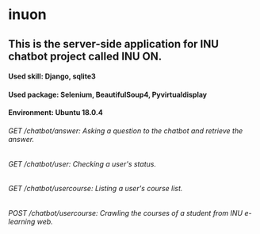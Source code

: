 # inuon
## This is the server-side application for INU chatbot project called INU ON.
#### Used skill: Django, sqlite3
#### Used package: Selenium, BeautifulSoup4, Pyvirtualdisplay
#### Environment: Ubuntu 18.0.4

###### GET /chatbot/answer: Asking a question to the chatbot and retrieve the answer.
###### GET /chatbot/user: Checking a user's status.
###### GET /chatbot/usercourse: Listing a user's course list.
###### POST /chatbot/usercourse: Crawling the courses of a student from INU e-learning web.


